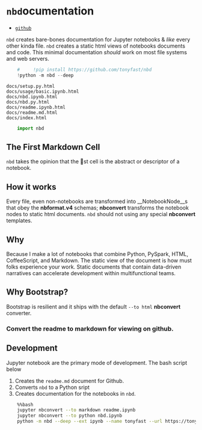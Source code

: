 
# `nbd`ocumentation
* [`github`](https://github.com/tonyfast/nbd)

`nbd` creates bare-bones documentation for Jupyter notebooks & _like_ every other kinda file. `nbd` creates a static html views of notebooks documents and code. This minimal documentation _should_ work on most file systems and web servers.  


```python
    #     !pip install https://github.com/tonyfast/nbd
    !python -m nbd --deep
```

    docs/setup.py.html
    docs/usage/basic.ipynb.html
    docs/nbd.ipynb.html
    docs/nbd.py.html
    docs/readme.ipynb.html
    docs/readme.md.html
    docs/index.html



```python
    import nbd
```

## The First Markdown Cell

`nbd` takes the opinion that the 🥇st cell is the abstract or descriptor of a notebook.

## How it works

Every file, even non-notebooks are transformed into __NotebookNode__s that obey the __nbformat.v4__ schemas; __nbconvert__ transforms the notebook nodes to static html documents. `nbd` should not using any special __nbconvert__ templates.

## Why

Because I make a lot of notebooks that combine Python, PySpark, HTML, CoffeeScript, and Markdown.  The static view of the document is how must folks experience your work.  Static documents that contain data-driven narratives can accelerate development within multifunctional teams.

## Why Bootstrap?

Bootstrap is resilient and it ships with the default `--to html` __nbconvert__ converter.

### Convert the readme to markdown for viewing on github.

## Development

Jupyter notebook are the primary mode of development.  The bash script below

1. Creates the `readme.md` document for Github.
2. Converts `nbd` to a Python sript
3. Creates documentation for the notebooks in `nbd`.


```bash
    %%bash
    jupyter nbconvert --to markdown readme.ipynb
    jupyter nbconvert --to python nbd.ipynb
    python -m nbd --deep --ext ipynb --name tonyfast --url https://tonyfast.com/nbd --id nbd
```
